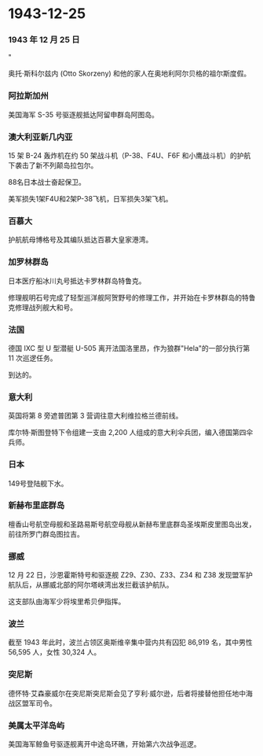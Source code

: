 # 1943-12-25

### 1943 年 12 月 25 日

"

奥托·斯科尔兹内 (Otto Skorzeny) 和他的家人在奥地利阿尔贝格的祖尔斯度假。

### 阿拉斯加州

美国海军 S-35 号驱逐舰抵达阿留申群岛阿图岛。

### 澳大利亚新几内亚

15 架 B-24 轰炸机在约 50 架战斗机（P-38、F4U、F6F
和小鹰战斗机）的护航下袭击了新不列颠岛拉包尔。

88名日本战士奋起保卫。

美军损失1架F4U和2架P-38飞机，日军损失3架飞机。

### 百慕大

护航航母博格号及其编队抵达百慕大皇家港湾。

### 加罗林群岛

日本医疗船冰川丸号抵达卡罗林群岛特鲁克。

修理舰明石号完成了轻型巡洋舰阿贺野号的修理工作，并开始在卡罗林群岛的特鲁克修理战列舰大和号。

### 法国

德国 IXC 型 U 型潜艇 U-505 离开法国洛里昂，作为狼群"Hela"的一部分执行第
11 次巡逻任务。

到达的。

### 意大利

英国将第 8 旁遮普团第 3 营调往意大利维拉格兰德前线。

库尔特·斯图登特下令组建一支由 2,200
人组成的意大利伞兵团，编入德国第四伞兵师。

### 日本

149号登陆舰下水。

### 新赫布里底群岛

檀香山号航空母舰和圣路易斯号航空母舰从新赫布里底群岛圣埃斯皮里图岛出发，前往所罗门群岛图拉吉。

### 挪威

12 月 22 日，沙恩霍斯特号和驱逐舰 Z29、Z30、Z33、Z34 和 Z38
发现盟军护航队后，从挪威北部的阿尔塔峡湾出发拦截该护航队。

这支部队由海军少将埃里希贝伊指挥。

### 波兰

截至 1943 年此时，波兰占领区奥斯维辛集中营内共有囚犯 86,919 名，其中男性
56,595 人，女性 30,324 人。

### 突尼斯

德怀特·艾森豪威尔在突尼斯突尼斯会见了亨利·威尔逊，后者将接替他担任地中海战区盟军司令。

### 美属太平洋岛屿

美国海军鲸鱼号驱逐舰离开中途岛环礁，开始第六次战争巡逻。